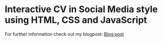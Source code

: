 # Interactive CV in Social Media style using HTML, CSS and JavaScript

For further information check out my blogpost: [Blog post](https://timlearns.com/create-online-cv/)


